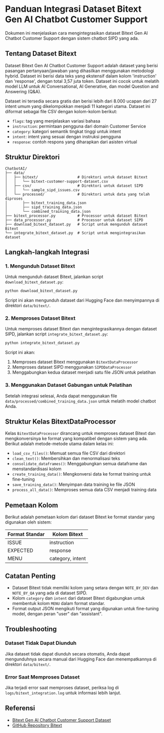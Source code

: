 # Panduan Integrasi Dataset Bitext Gen AI Chatbot Customer Support

Dokumen ini menjelaskan cara mengintegrasikan dataset Bitext Gen AI Chatbot Customer Support dengan sistem chatbot SIPD yang ada.

## Tentang Dataset Bitext

Dataset Bitext Gen AI Chatbot Customer Support adalah dataset yang berisi pasangan pertanyaan/jawaban yang dihasilkan menggunakan metodologi hybrid. Dataset ini berisi data teks yang ekstensif dalam kolom 'instruction' dan 'response', dengan total 3,57 juta token. Dataset ini cocok untuk melatih model LLM untuk AI Conversational, AI Generative, dan model Question and Answering (Q&A).

Dataset ini tersedia secara gratis dan berisi lebih dari 8.000 ucapan dari 27 intent umum yang dikelompokkan menjadi 11 kategori utama. Dataset ini diformat sebagai file CSV dengan kolom-kolom berikut:

- `flags`: tag yang menjelaskan variasi bahasa
- `instruction`: permintaan pengguna dari domain Customer Service
- `category`: kategori semantik tingkat tinggi untuk intent
- `intent`: intent yang sesuai dengan instruksi pengguna
- `response`: contoh respons yang diharapkan dari asisten virtual

## Struktur Direktori

```
ChatbotAI/
├── data/
│   ├── bitext/                  # Direktori untuk dataset Bitext
│   │   └── bitext-customer-support-dataset.csv
│   ├── csv/                     # Direktori untuk dataset SIPD
│   │   └── sample_sipd_issues.csv
│   └── processed/               # Direktori untuk data yang telah diproses
│       ├── bitext_training_data.json
│       ├── sipd_training_data.json
│       └── combined_training_data.json
├── bitext_processor.py          # Processor untuk dataset Bitext
├── data_processor.py            # Processor untuk dataset SIPD
├── download_bitext_dataset.py   # Script untuk mengunduh dataset Bitext
└── integrate_bitext_dataset.py  # Script untuk mengintegrasikan dataset
```

## Langkah-langkah Integrasi

### 1. Mengunduh Dataset Bitext

Untuk mengunduh dataset Bitext, jalankan script `download_bitext_dataset.py`:

```bash
python download_bitext_dataset.py
```

Script ini akan mengunduh dataset dari Hugging Face dan menyimpannya di direktori `data/bitext/`.

### 2. Memproses Dataset Bitext

Untuk memproses dataset Bitext dan mengintegrasikannya dengan dataset SIPD, jalankan script `integrate_bitext_dataset.py`:

```bash
python integrate_bitext_dataset.py
```

Script ini akan:
1. Memproses dataset Bitext menggunakan `BitextDataProcessor`
2. Memproses dataset SIPD menggunakan `SIPDDataProcessor`
3. Menggabungkan kedua dataset menjadi satu file JSON untuk pelatihan

### 3. Menggunakan Dataset Gabungan untuk Pelatihan

Setelah integrasi selesai, Anda dapat menggunakan file `data/processed/combined_training_data.json` untuk melatih model chatbot Anda.

## Struktur Kelas BitextDataProcessor

Kelas `BitextDataProcessor` dirancang untuk memproses dataset Bitext dan mengkonversinya ke format yang kompatibel dengan sistem yang ada. Berikut adalah metode-metode utama dalam kelas ini:

- `load_csv_files()`: Memuat semua file CSV dari direktori
- `clean_text()`: Membersihkan dan menormalisasi teks
- `consolidate_dataframes()`: Menggabungkan semua dataframe dan menstandardisasi kolom
- `create_training_data()`: Mengkonversi data ke format training untuk fine-tuning
- `save_training_data()`: Menyimpan data training ke file JSON
- `process_all_data()`: Memproses semua data CSV menjadi training data

## Pemetaan Kolom

Berikut adalah pemetaan kolom dari dataset Bitext ke format standar yang digunakan oleh sistem:

| Format Standar | Kolom Bitext |
|----------------|---------------|
| ISSUE          | instruction   |
| EXPECTED       | response      |
| MENU           | category, intent |

## Catatan Penting

- Dataset Bitext tidak memiliki kolom yang setara dengan `NOTE_BY_DEV` dan `NOTE_BY_QA` yang ada di dataset SIPD.
- Kolom `category` dan `intent` dari dataset Bitext digabungkan untuk membentuk kolom `MENU` dalam format standar.
- Format output JSON mengikuti format yang digunakan untuk fine-tuning model, dengan peran "user" dan "assistant".

## Troubleshooting

### Dataset Tidak Dapat Diunduh

Jika dataset tidak dapat diunduh secara otomatis, Anda dapat mengunduhnya secara manual dari Hugging Face dan menempatkannya di direktori `data/bitext/`.

### Error Saat Memproses Dataset

Jika terjadi error saat memproses dataset, periksa log di `logs/bitext_integration.log` untuk informasi lebih lanjut.

## Referensi

- [Bitext Gen AI Chatbot Customer Support Dataset](https://huggingface.co/datasets/bitext/Bitext-customer-support-llm-chatbot-training-dataset)
- [GitHub Repository Bitext](https://github.com/bitext/customer-support-llm-chatbot-training-dataset)